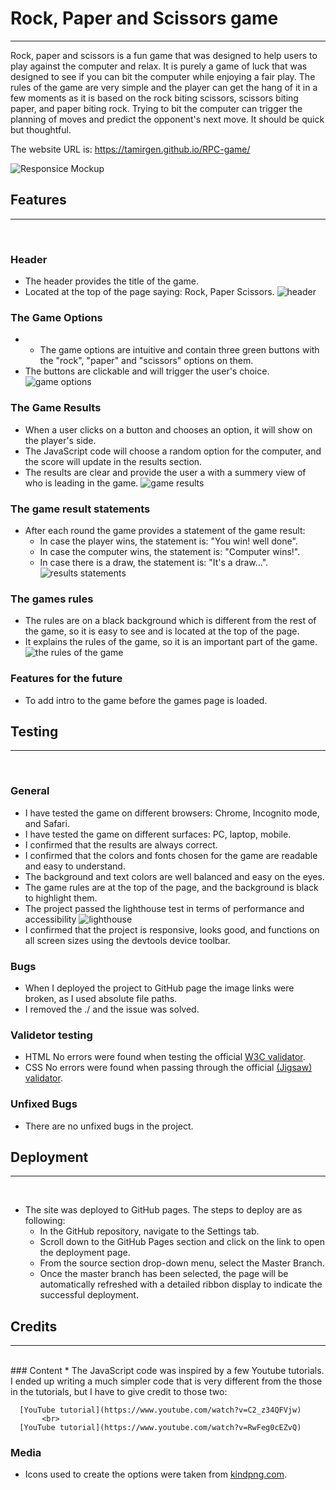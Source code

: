 # Rock, Paper and Scissors game
------------------------------

Rock, paper and scissors is a fun game that was designed to help users to play against the computer and relax. It is purely a game of luck that was designed to see if you can bit the computer while enjoying a fair play. The rules of the game are very simple and the player can get the hang of it in a few moments as it is based on the rock biting scissors, scissors biting paper, and paper biting rock. Trying to bit the computer can trigger the planning of moves and predict the opponent's next move. It should be quick but thoughtful.


The website URL is: https://tamirgen.github.io/RPC-game/

![Responsice Mockup](https://github.com/tamirgen/RPC-game/blob/main/assets/media/RPC-AMI-PREVIEW-UPDATED.jpg?raw=true)

## Features
-----------
<br>

### Header

* The header provides the title of the game.
* Located at the top of the page saying: Rock, Paper Scissors.
![header](https://github.com/tamirgen/RPC-game/blob/main/assets/media/RPC-HEADER-SS.jpg?raw=true)

### The Game Options

* * The game options are intuitive and contain three green buttons with the "rock", "paper" and "scissors" options on them.
* The buttons are clickable and will trigger the user's choice.
![game options](https://github.com/tamirgen/RPC-game/blob/main/assets/media/GAME%20OPTIONS-SS.jpg?raw=true)

### The Game Results

* When a user clicks on a button and chooses an option, it will show on the player's side.
* The JavaScript code will choose a random option for the computer, and the score will update in the results section.
* The results are clear and provide the user a with a summery view of who is leading in the game.
![game results](https://github.com/tamirgen/RPC-game/blob/main/assets/media/GAME%20RESOULTS-SS.jpg?raw=true)

### The game result statements

* After each round the game provides a statement of the game result:
  * In case the player wins, the statement is: "You win! well done".
  * In case the computer wins, the statement is: "Computer wins!".
  * In case there is a draw, the statement is: "It's a draw...".
  ![results statements](https://github.com/tamirgen/RPC-game/blob/main/assets/media/RPC-GANE-RESULT%20STATEMENT.jpg?raw=true)

### The games rules

* The rules are on a black background which is different from the rest of the game, so it is easy to see and is located at the top of the page.
* It explains the rules of the game, so it is an important part of the game.
![the rules of the game](https://github.com/tamirgen/RPC-game/blob/main/assets/media/GAME-RULES.jpg?raw=true)

### Features for the future

* To add intro to the game before the games page is loaded.

## Testing
----------
<br>

### General

* I have tested the game on different browsers: Chrome, Incognito mode, and Safari.
* I have tested the game on different surfaces: PC, laptop, mobile.
* I confirmed that the results are always correct.
* I confirmed that the colors and fonts chosen for the game are readable and easy to understand.
* The background and text colors are well balanced and easy on the eyes.
* The game rules are at the top of the page, and the background is black to highlight them.
* The project passed the lighthouse test in terms of performance and accessibility
![lighthouse](https://github.com/tamirgen/RPC-game/blob/main/assets/media/RPC-LIGHTHOUSE.jpg?raw=true)
* I confirmed that the project is responsive, looks good, and functions on all screen sizes using the devtools device toolbar.

### Bugs

* When I deployed the project to GitHub page the image links were broken, as I used absolute file paths.
* I removed the ./ and the issue was solved.


### Validetor testing

* HTML
No errors were found when testing the official 
[W3C validator](https://validator.w3.org/nu/?doc=https%3A%2F%2Ftamirgen.github.io%2FRPC-game%2Findex.html).
* CSS
No errors were found when passing through the official
[(Jigsaw) validator](https://jigsaw.w3.org/css-validator/validator?uri=https%3A%2F%2Ftamirgen.github.io%2FWelding-Classes%2Fassests%2Fcss%2Fstyle.css&profile=css3svg&usermedium=all&warning=1&vextwarning=&lang=en).

### Unfixed Bugs

* There are no unfixed bugs in the project.

## Deployment
-------------
<br>

- The site was deployed to GitHub pages. The steps to deploy are as following: 
  - In the GitHub repository, navigate to the Settings tab.
  - Scroll down to the GitHub Pages section and click on the link to open the deployment page.
  - From the source section drop-down menu, select the Master Branch.
  - Once the master branch has been selected, the page will be automatically refreshed with a detailed ribbon display to indicate the successful deployment. 

## Credits
----------
<br>
  ### Content
  * The JavaScript code was inspired by a few Youtube tutorials. I ended up writing a much simpler code that is very different from the those in the tutorials, but I have to give credit to those two:
      
      [YouTube tutorial](https://www.youtube.com/watch?v=C2_z34QFVjw)
           <br>
      [YouTube tutorial](https://www.youtube.com/watch?v=RwFeg0cEZvQ)

  ### Media
  * Icons used to create the options were taken from [kindpng.com](https://www.kindpng.com/free/emoji-hands/).



 




